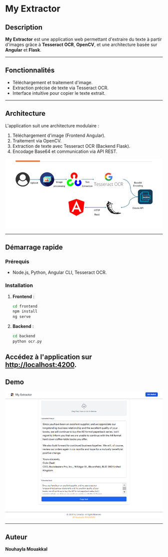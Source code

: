 # My Extractor

## Description
**My Extractor** est une application web permettant d'extraire du texte à partir d'images grâce à **Tesseract OCR**, **OpenCV**, et une architecture basée sur **Angular** et **Flask**.

---

## Fonctionnalités
- Téléchargement et traitement d'image.
- Extraction précise de texte via Tesseract OCR.
- Interface intuitive pour copier le texte extrait.

---

## Architecture

L'application suit une architecture modulaire :
1. Téléchargement d'image (Frontend Angular).
2. Traitement via OpenCV.
3. Extraction de texte avec Tesseract OCR (Backend Flask).
4. Encodage Base64 et communication via API REST.

![Architecture](assets/Architecture.png)

---

## Démarrage rapide

### Prérequis
- Node.js, Python, Angular CLI, Tesseract OCR.

### Installation

1. **Frontend** :
   ```bash
   cd frontend
   npm install
   ng serve
   ```
2. **Backend** :
   ```bash
   cd backend
   python ocr.py
   ```

Accédez à l'application sur [http://localhost:4200](http://localhost:4200).
---

## Demo

![Demo](assets/Demo.png)

---

## Auteur
**Nouhayla Mouakkal** 
